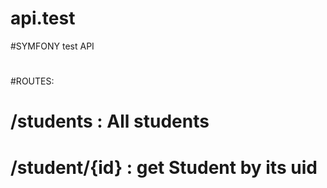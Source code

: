 # api.test
#SYMFONY test API
#
#
#ROUTES:
# /students : All students
# /student/{id} : get Student by its uid
